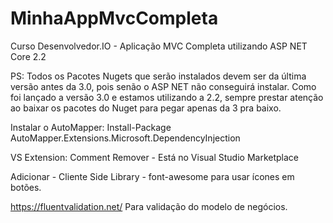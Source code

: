 # MinhaAppMvcCompleta
Curso Desenvolvedor.IO - Aplicação MVC Completa utilizando ASP NET Core 2.2

PS: Todos os Pacotes Nugets que serão instalados devem ser da última versão antes da 3.0, pois senão o ASP NET não conseguirá instalar.
Como foi lançado a versão 3.0 e estamos utilizando a 2.2, sempre prestar atenção ao baixar os pacotes do Nuget para pegar apenas da 3 pra baixo.

Instalar o AutoMapper: 
Install-Package AutoMapper.Extensions.Microsoft.DependencyInjection

VS Extension: Comment Remover - Está no Visual Studio Marketplace

Adicionar - Cliente Side Library - font-awesome para usar ícones em botões.

https://fluentvalidation.net/ Para validação do modelo de negócios.
